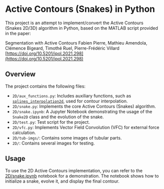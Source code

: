 # Active Contours (Snakes) in Python

This project is an attempt to implement/convert the Active Contours (Snakes 2D/3D) algorithm in Python, based on the MATLAB script provided in the paper:

Segmentation with Active Contours
Fabien Pierre, Mathieu Amendola, Clémence Bigeard, Timothé Ruel, Pierre-Frédéric Villard
[https://doi.org/10.5201/ipol.2021.298](https://doi.org/10.5201/ipol.2021.298)

## Overview

The project contains the following files:

-   `2D/aux_functions.py`: Includes auxiliary functions, such as [`splines_interpolation2d`](2D/aux_functions.py), used for contour interpolation.
-   `2D/snake.py`: Implements the core Active Contours (Snakes) algorithm.
-   `2D/snake.ipynb`: A Jupyter Notebook demonstrating the usage of the `Snake2D` class and the evolution of the snake.
-   `2D/test.py`: Test script for the project.
-   `2D/vfc.py`: Implements Vector Field Convolution (VFC) for external force calculation.
-   `2D/tub-imgs/`: Contains some images of tubular parts.
-   `2D/`: Contains several images for testing.
## Usage

To use the 2D Active Contours implementation, you can refer to the [2D/snake.ipynb](2D/snake.ipynb) notebook for a demonstration. The notebook shows how to initialize a snake, evolve it, and display the final contour.
